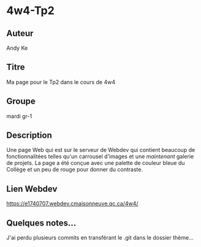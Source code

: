 # 4w4-Tp2

## Auteur
Andy Ke

## Titre
Ma page pour le Tp2 dans le cours de 4w4

## Groupe
mardi gr-1

## Description
Une page Web qui est sur le serveur de Webdev qui contient beaucoup de fonctionnalitées telles qu'un carrousel d'images et une *maintenant* galerie de projets. La page a été conçue avec une
palette de couleur bleue du Collège et un peu de rouge pour donner
du contraste.

## Lien Webdev
https://e1740707.webdev.cmaisonneuve.qc.ca/4w4/

## Quelques notes...
J'ai perdu plusieurs commits en transférant le .git dans
le dossier thème...

